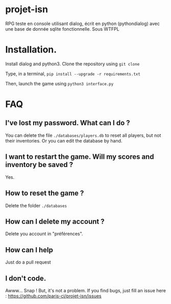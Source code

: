 # projet-isn
RPG teste en console utilisant dialog, écrit en python (pythondialog) avec une base de donnée sqlite fonctionnelle. Sous WTFPL

# Installation.
Install dialog and python3.
Clone the repository using ``git clone``

Type, in a terminal, ``pip install --upgrade -r requirements.txt``

Then, launch the game using ``python3 interface.py``

# FAQ

## I've lost my password. What can I do ?

You can delete the file ``./databases/players.db`` to reset all players, but not their inventories.
Or you can edit the database by hand.

## I want to restart the game. Will my scores and inventory be saved ?

Yes.

## How to reset the game ?

Delete the folder ``./databases``

## How can I delete my account ?

Delete you account in "préférences".

## How can I help

Just do a pull request

## I don't code.

Awww... Snap ! But, it's not a problem. If you find bugs, just fill an issue here : https://github.com/paris-ci/projet-isn/issues

